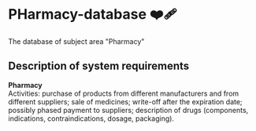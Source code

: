 # PHarmacy-database :mending_heart:
The database of subject area "Pharmacy"


## Description of system requirements
**Pharmacy**  
Activities: purchase of products from different manufacturers and from different suppliers; sale of medicines; write-off after the expiration date; possibly phased payment to suppliers; description of drugs (components, indications, contraindications, dosage, packaging).
